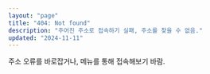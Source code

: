```yaml
---
layout: "page"
title: "404: Not found"
description: "주어진 주소로 접속하기 실패, 주소를 찾을 수 없음."
updated: "2024-11-11"
---
```


주소 오류를 바로잡거나, 메뉴를 통해 접속해보기 바람.
